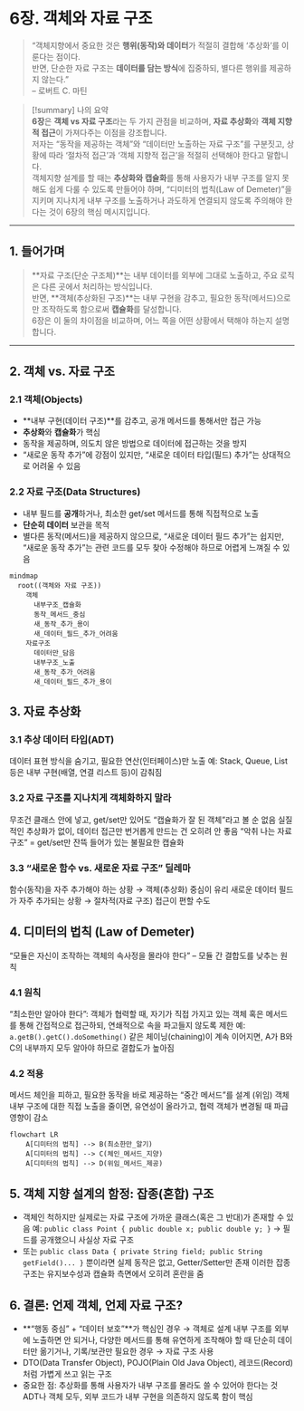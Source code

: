 # 6장. 객체와 자료 구조

> “객체지향에서 중요한 것은 **행위(동작)와 데이터**가 적절히 결합해 ‘추상화’를 이룬다는 점이다.  
> 반면, 단순한 자료 구조는 **데이터를 담는 방식**에 집중하되, 별다른 행위를 제공하지 않는다.”  
> – 로버트 C. 마틴

> [!summary] 나의 요약  
> **6장**은 **객체 vs 자료 구조**라는 두 가지 관점을 비교하며, **자료 추상화**와 **객체 지향적 접근**이 가져다주는 이점을 강조합니다.  
> 저자는 “동작을 제공하는 객체”와 “데이터만 노출하는 자료 구조”를 구분짓고, 상황에 따라 ‘절차적 접근’과 ‘객체 지향적 접근’을 적절히 선택해야 한다고 말합니다.  
> 객체지향 설계를 할 때는 **추상화와 캡슐화**를 통해 사용자가 내부 구조를 알지 못해도 쉽게 다룰 수 있도록 만들어야 하며, “디미터의 법칙(Law of Demeter)”을 지키며 지나치게 내부 구조를 노출하거나 과도하게 연결되지 않도록 주의해야 한다는 것이 6장의 핵심 메시지입니다.

---

## 1. 들어가며

> **자료 구조(단순 구조체)**는 내부 데이터를 외부에 그대로 노출하고, 주요 로직은 다른 곳에서 처리하는 방식입니다.  
> 반면, **객체(추상화된 구조)**는 내부 구현을 감추고, 필요한 동작(메서드)으로만 조작하도록 함으로써 **캡슐화**를 달성합니다.  
> 6장은 이 둘의 차이점을 비교하며, 어느 쪽을 어떤 상황에서 택해야 하는지 설명합니다.

---

## 2. 객체 vs. 자료 구조

### 2.1 객체(Objects)

- **내부 구현(데이터 구조)**를 감추고, 공개 메서드를 통해서만 접근 가능
- **추상화**와 **캡슐화**가 핵심
- 동작을 제공하며, 의도치 않은 방법으로 데이터에 접근하는 것을 방지
- “새로운 동작 추가”에 강점이 있지만, “새로운 데이터 타입(필드) 추가”는 상대적으로 어려울 수 있음

### 2.2 자료 구조(Data Structures)

- 내부 필드를 **공개**하거나, 최소한 get/set 메서드를 통해 직접적으로 노출
- **단순히 데이터** 보관을 목적
- 별다른 동작(메서드)을 제공하지 않으므로, “새로운 데이터 필드 추가”는 쉽지만, “새로운 동작 추가”는 관련 코드를 모두 찾아 수정해야 하므로 어렵게 느껴질 수 있음

```mermaid
mindmap
  root((객체와 자료 구조))
    객체
      내부구조_캡슐화
      동작_메서드_중심
      새_동작_추가_용이
      새_데이터_필드_추가_어려움
    자료구조
      데이터만_담음
      내부구조_노출
      새_동작_추가_어려움
      새_데이터_필드_추가_용이
```

## 3. 자료 추상화

### 3.1 추상 데이터 타입(ADT)

데이터 표현 방식을 숨기고, 필요한 연산(인터페이스)만 노출
예: Stack, Queue, List 등은 내부 구현(배열, 연결 리스트 등)이 감춰짐

### 3.2 자료 구조를 지나치게 객체화하지 말라

무조건 클래스 안에 넣고, get/set만 있어도 “캡슐화가 잘 된 객체”라고 볼 순 없음
실질적인 추상화가 없이, 데이터 접근만 번거롭게 만드는 건 오히려 안 좋음
“악취 나는 자료 구조” = get/set만 잔뜩 들어가 있는 불필요한 캡슐화

### 3.3 “새로운 함수 vs. 새로운 자료 구조” 딜레마

함수(동작)을 자주 추가해야 하는 상황 → 객체(추상화) 중심이 유리
새로운 데이터 필드가 자주 추가되는 상황 → 절차적(자료 구조) 접근이 편할 수도

## 4. 디미터의 법칙 (Law of Demeter)

“모듈은 자신이 조작하는 객체의 속사정을 몰라야 한다” – 모듈 간 결합도를 낮추는 원칙

### 4.1 원칙

“최소한만 알아야 한다”:
객체가 협력할 때, 자기가 직접 가지고 있는 객체 혹은 메서드를 통해 간접적으로 접근하되, 연쇄적으로 속을 파고들지 않도록 제한
예: `a.getB().getC().doSomething()` 같은 체이닝(chaining)이 계속 이어지면, A가 B와 C의 내부까지 모두 알아야 하므로 결합도가 높아짐

### 4.2 적용

메서드 체인을 피하고, 필요한 동작을 바로 제공하는 “중간 메서드”를 설계 (위임)
객체 내부 구조에 대한 직접 노출을 줄이면, 유연성이 올라가고, 협력 객체가 변경될 때 파급 영향이 감소

```mermaid
flowchart LR
    A[디미터의 법칙] --> B(최소한만_알기)
    A[디미터의 법칙] --> C(체인_메서드_지양)
    A[디미터의 법칙] --> D(위임_메서드_제공)
```

## 5. 객체 지향 설계의 함정: 잡종(혼합) 구조

- 객체인 척하지만 실제로는 자료 구조에 가까운 클래스(혹은 그 반대)가 존재할 수 있음
  예: `public class Point { public double x; public double y; }` → 필드를 공개했으니 사실상 자료 구조
- 또는 `public class Data { private String field; public String getField()... }` 뿐이라면 실제 동작은 없고, Getter/Setter만 존재
  이러한 잡종 구조는 유지보수성과 캡슐화 측면에서 오히려 혼란을 줌

## 6. 결론: 언제 객체, 언제 자료 구조?

- **“행동 중심” + “데이터 보호”**가 핵심인 경우 → 객체로 설계
  내부 구조를 외부에 노출하면 안 되거나, 다양한 메서드를 통해 유연하게 조작해야 할 때
  단순히 데이터만 옮기거나, 기록/보관만 필요한 경우 → 자료 구조 사용
  <br>
- DTO(Data Transfer Object), POJO(Plain Old Java Object), 레코드(Record)처럼 가볍게 쓰고 읽는 구조
- 중요한 점: 추상화를 통해 사용자가 내부 구조를 몰라도 쓸 수 있어야 한다는 것
  ADT나 객체 모두, 외부 코드가 내부 구현을 의존하지 않도록 함이 핵심

